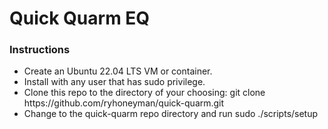 # Quick Quarm EQ
<h3>Instructions</h3>
<ul>
  <li>Create an Ubuntu 22.04 LTS VM or container.
  <li>Install with any user that has sudo privilege.
  <li>Clone this repo to the directory of your choosing: git clone https://github.com/ryhoneyman/quick-quarm.git
  <li>Change to the quick-quarm repo directory and run sudo ./scripts/setup
</ul>
